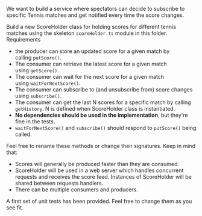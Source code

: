 
We want to build a service where spectators can decide to subscribe to specific Tennis matches and get notified every time the score changes.

Build a new ScoreHolder class for holding scores for different tennis matches using the skeleton `scoreHolder.ts` module in this folder. 
Requirements
* the producer can store an updated score for a given match by calling `putScore()`.
* The consumer can retrieve the latest score for a given match using `getScore()`.
* The consumer can wait for the next score for a given match using `waitForNextScore()`.
* The consumer can subscribe to (and unsubscribe from) score changes using `subscribe()`.
* The consumer can get the last N scores for a specific match by calling `getHistory`. N is defined when ScoreHolder class is instantiated.
* **No dependencies should be used in the implementation**, but they're fine in the tests.
* `waitForNextScore()` and `subscribe()` should respond to `putScore()` being called.

Feel free to rename these methods or change their signatures.
Keep in mind that:
* Scores will generally be produced faster than they are consumed.
* ScoreHolder will be used in a web server which handles concurrent requests and receives the score feed. Instances of ScoreHolder will be shared between requests handlers.
* There can be multiple consumers and producers.

A first set of unit tests has been provided. Feel free to change them as you see fit.

